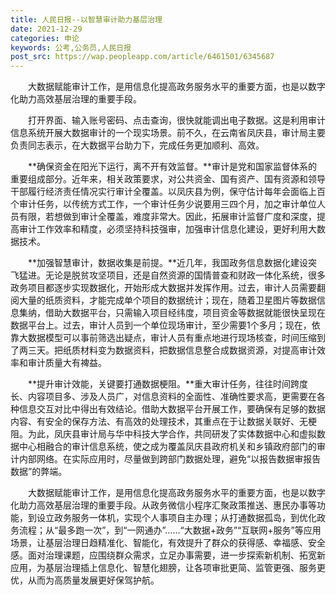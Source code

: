 ```yaml
---
title: 人民日报--以智慧审计助力基层治理
date: 2021-12-29
categories: 申论
keywords: 公考,公务员,人民日报
post_src: https://wap.peopleapp.com/article/6461501/6345687
---
```


　　大数据赋能审计工作，是用信息化提高政务服务水平的重要方面，也是以数字化助力高效基层治理的重要手段。

　　打开界面、输入账号密码、点击查询，很快就能调出电子数据。这是利用审计信息系统开展大数据审计的一个现实场景。前不久，在云南省凤庆县，审计局主要负责同志表示，在大数据平台助力下，完成任务更加顺利、高效。

　　**确保资金在阳光下运行，离不开有效监督。**审计是党和国家监督体系的重要组成部分。近年来，相关政策要求，对公共资金、国有资产、国有资源和领导干部履行经济责任情况实行审计全覆盖。以凤庆县为例，保守估计每年会面临上百个审计任务，以传统方式工作，一个审计任务少说要用三四个月，加之审计单位人员有限，若想做到审计全覆盖，难度非常大。因此，拓展审计监督广度和深度，提高审计工作效率和精度，必须坚持科技强审，加强审计信息化建设，更好利用大数据技术。

　　**加强智慧审计，数据收集是前提。**近几年，我国政务信息数据化建设突飞猛进。无论是脱贫攻坚项目，还是自然资源的国情普查和财政一体化系统，很多政务项目都逐步实现数据化，开始形成大数据并发挥作用。过去，审计人员需要翻阅大量的纸质资料，才能完成单个项目的数据统计；现在，随着卫星图片等数据信息集纳，借助大数据平台，只需输入项目经纬度，项目资金等数据就能很快呈现在数据平台上。过去，审计人员到一个单位现场审计，至少需要1个多月；现在，依靠大数据模型可以事前筛选出疑点，审计人员有重点地进行现场核查，时间压缩到了两三天。把纸质材料变为数据资料，把数据信息整合成数据资源，对提高审计效率和审计质量大有裨益。

　　**提升审计效能，关键要打通数据梗阻。**重大审计任务，往往时间跨度长、内容项目多、涉及人员广，对信息资料的全面性、准确性要求高，更需要在各种信息交互对比中得出有效结论。借助大数据平台开展工作，要确保有足够的数据内容、有安全的保存方法、有高效的处理技术，其重点在于让数据关联好、无梗阻。为此，凤庆县审计局与华中科技大学合作，共同研发了实体数据中心和虚拟数据中心相融合的审计信息系统，使之成为覆盖凤庆县政府机关和乡镇政府部门的审计内部网络。在实际应用时，尽量做到跨部门数据处理，避免“以报告数据审报告数据”的弊端。

　　大数据赋能审计工作，是用信息化提高政务服务水平的重要方面，也是以数字化助力高效基层治理的重要手段。从政务微信小程序汇聚政策推送、惠民办事等功能，到设立政务服务一体机，实现个人事项自主办理；从打通数据孤岛，到优化政务流程；从“最多跑一次”，到“一网通办”……“大数据+政务”“互联网+服务”等应用场景，让基层治理日趋精准化、智能化，有效提升了群众的获得感、幸福感、安全感。面对治理课题，应围绕群众需求，立足办事需要，进一步探索新机制、拓宽新应用，为基层治理插上信息化、智慧化翅膀，让各项审批更简、监管更强、服务更优，从而为高质量发展更好保驾护航。